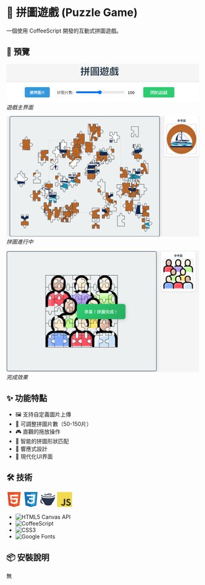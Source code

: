# 🧩 拼圖遊戲 (Puzzle Game)

一個使用 CoffeeScript 開發的互動式拼圖遊戲。

## 📸 預覽

![遊戲主界面](public/header.png)
*遊戲主界面*

![拼圖進行中](public/unfinish.png)
*拼圖進行中*

![完成效果](public/finish.png)
*完成效果*

## ✨ 功能特點

- 🖼️ 支持自定義圖片上傳
- 🎯 可調整拼圖片數（50-150片）
- 🎮 直觀的拖放操作
- 🔄 智能的拼圖形狀匹配
- 📱 響應式設計
- 🎨 現代化UI界面

## 🛠️ 技術

<p align="left">
  <img src="https://raw.githubusercontent.com/devicons/devicon/master/icons/html5/html5-original.svg" alt="html5" width="40" height="40"/>
  <img src="https://raw.githubusercontent.com/devicons/devicon/master/icons/css3/css3-original.svg" alt="css3" width="40" height="40"/>
  <img src="https://raw.githubusercontent.com/devicons/devicon/master/icons/coffeescript/coffeescript-original.svg" alt="coffeescript" width="40" height="40"/>
  <img src="https://raw.githubusercontent.com/devicons/devicon/master/icons/javascript/javascript-original.svg" alt="javascript" width="40" height="40"/>
</p>

- ![HTML5](https://img.shields.io/badge/HTML5-E34F26?style=for-the-badge&logo=html5&logoColor=white) Canvas API
- ![CoffeeScript](https://img.shields.io/badge/CoffeeScript-2F2625?style=for-the-badge&logo=coffeescript&logoColor=white)
- ![CSS3](https://img.shields.io/badge/CSS3-1572B6?style=for-the-badge&logo=css3&logoColor=white)
- ![Google Fonts](https://img.shields.io/badge/Google_Fonts-4285F4?style=for-the-badge&logo=google&logoColor=white)

## 📦 安裝說明

無
